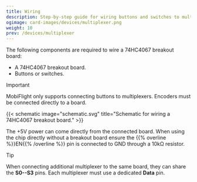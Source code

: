 ```yaml
---
title: Wiring
description: Step-by-step guide for wiring buttons and switches to multiplexers.
ogimage: card-images/devices/multiplexer.png
weight: 10
prev: /devices/multiplexer
---
```


The following components are required to wire a 74HC4067 breakout board:

- A 74HC4067 breakout board.
- Buttons or switches.

> [!IMPORTANT]
> MobiFlight only supports connecting buttons to multiplexers. Encoders must be connected directly to a board.

{{< schematic image="schematic.svg" title="Schematic for wiring a 74HC4067 breakout board." >}}

The +5V power can come directly from the connected board. When using the chip directly without a breakout board ensure the {{% overline %}}EN{{% /overline %}} pin is connected to GND through a 10kΩ resistor.

> [!TIP]
> When connecting additional multiplexer to the same board, they can share the **S0--S3** pins. Each multiplexer must use a dedicated **Data** pin.
